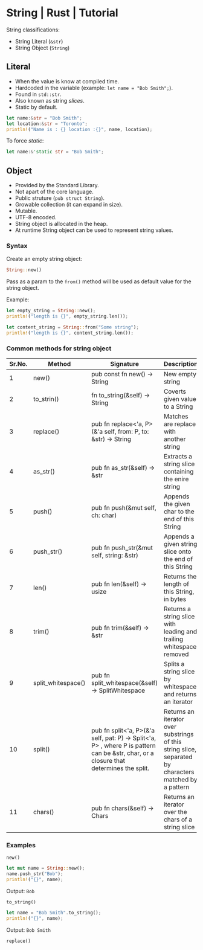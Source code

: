 # String | Rust | Tutorial
String classifications: 
- String Literal (`&str`)
- String Object (`String`)

## Literal
- When the value is know at compiled time.
- Hardcoded in the variable (example: `let name = "Bob Smith";`).
- Found in `std::str`.
- Also known as string *slices*.
- Static by default.

```rust
let name:&str = "Bob Smith";
let location:&str = "Toronto";
println!("Name is : {} location :{}", name, location);
```

To force *static*: 
```rust
let name:&'static str = "Bob Smith";
```

## Object
- Provided by the Standard Library.
- Not apart of the core language.
- Public struture (`pub struct String`).
- Growable collection (it can expand in size).
- Mutable.
- UTF-8 encoded.
- String object is allocated in the heap.
- At runtime String object can be used to represent string values.

### Syntax 
Create an empty string object: 
```rust
String::new()
```
Pass as a param to the `from()` method will be used as default value for the string object.

Example: 
```rust
let empty_string = String::new();
println!("length is {}", empty_string.len());

let content_string = String::from("Some string");
println!("length is {}", content_string.len());
```

### Common methods for string object
| Sr.No. | Method      | Signature                       | Description                             |
|--------|-------------|---------------------------------|-----------------------------------------|
| 1      | new()       | pub const fn new() → String     | New empty string |
| 2      | to_strin()  | fn to_string(&self) → String    | Coverts given value to a String |
| 3      | replace()   | pub fn replace<'a, P>(&'a self, from: P, to: &str) → String | Matches are replace with another string |
| 4      | as_str()    | pub fn as_str(&self) → &str     | Extracts a string slice containing the enire string |
| 5      | push()      | pub fn push(&mut self, ch: char) | Appends the given char to the end of this String |
| 6      | push_str()  | pub fn push_str(&mut self, string: &str) | Appends a given string slice onto the end of this String |
| 7      | len()       | pub fn len(&self) → usize       | Returns the length of this String, in bytes |
| 8      | trim()      | pub fn trim(&self) → &str       | Returns a string slice with leading and trailing whitespace removed |
| 9      | split_whitespace() | pub fn split_whitespace(&self) → SplitWhitespace | Splits a string slice by whitespace and returns an iterator |
| 10     | split()     | pub fn split<'a, P>(&'a self, pat: P) → Split<'a, P> , where P is pattern can be &str, char, or a closure that determines the split. | Returns an iterator over substrings of this string slice, separated by characters matched by a pattern |
| 11     | chars()     | pub fn chars(&self) → Chars | Returns an iterator over the chars of a string slice |

### Examples
`new()`
```rust
let mut name = String::new();
name.push_str("Bob");
println!("{}", name);
```
Output: `Bob`

`to_string()`
```rust
let name = "Bob Smith".to_string(); 
println!("{}", name);
```
Output: `Bob Smith`

`replace()`
```rust

```
